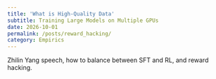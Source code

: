 ```yaml
---
title: 'What is High-Quality Data'
subtitle: Training Large Models on Multiple GPUs
date: 2026-10-01
permalink: /posts/reward_hacking/
category: Empirics
---
```


Zhilin Yang speech, how to balance between SFT and RL, and reward hacking.